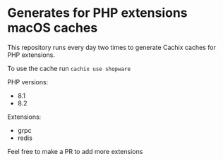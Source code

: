 # Generates for PHP extensions macOS caches

This repository runs every day two times to generate Cachix caches for PHP extensions.

To use the cache run `cachix use shopware`

PHP versions:

- 8.1
- 8.2

Extensions:

- grpc
- redis

Feel free to make a PR to add more extensions

